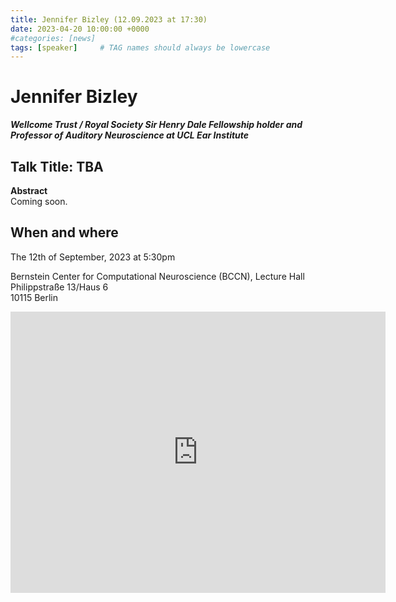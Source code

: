 ```yaml
---
title: Jennifer Bizley (12.09.2023 at 17:30)
date: 2023-04-20 10:00:00 +0000
#categories: [news]
tags: [speaker]     # TAG names should always be lowercase
---
```

# Jennifer Bizley
***Wellcome Trust / Royal Society Sir Henry Dale Fellowship holder and Professor of Auditory Neuroscience at UCL Ear Institute***

## Talk Title: TBA

**Abstract**<br>
Coming soon.

## When and where

The 12th of September, 2023 at 5:30pm
 
Bernstein Center for Computational Neuroscience (BCCN),
Lecture Hall<br>
Philippstraße 13/Haus 6<br>
10115 Berlin

<iframe src="https://www.google.com/maps/embed?pb=!1m18!1m12!1m3!1d2427.4449701401304!2d13.37795987692259!3d52.52538293583071!2m3!1f0!2f0!3f0!3m2!1i1024!2i768!4f13.1!3m3!1m2!1s0x47a851ea936dbdf9%3A0x1512d7bbd40ed2ef!2sPhilippstra%C3%9Fe%2013%2C%2010115%20Berlin!5e0!3m2!1sen!2sde!4v1682327423179!5m2!1sen!2sde" width="600" height="450" style="border:0;" allowfullscreen="" loading="lazy" referrerpolicy="no-referrer-when-downgrade"></iframe>

